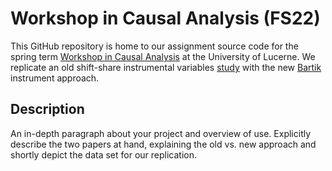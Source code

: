 # Workshop in Causal Analysis (FS22)

This GitHub repository is home to our assignment source code for the spring term [Workshop in Causal Analysis](https://portal.unilu.ch/details?code=FS221501) at the University of Lucerne. We replicate an old shift-share instrumental variables [study](https://https://doi.org/10.1257/aer.20181047) with the new [Bartik](https://doi.org/10.1257/aeri.20180010) instrument approach.

## Description

An in-depth paragraph about your project and overview of use. Explicitly describe the two papers at hand, explaining the old vs. new approach and shortly depict the data set for our replication.
